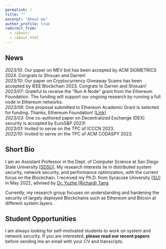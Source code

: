 ```yaml
---
permalink: /
title: ""
excerpt: "About me"
author_profile: true
redirect_from: 
  - /about/
  - /about.html
---
```


News
----
_2023/10_: Our paper on MEV bot has been accepted by ACM SIGMETRICS 2024. Congrats to Shixuan and Darren!  
_2023/10_: Our paper on Cryptocurrency Giveaway Scams has been accepted by IEEE Blockchain 2023. Congrats to Darren and Shixuan!  
_2023/07_: Grateful to receive the "Run A Node" grant from the Ethereum Foundation. The funding will support our ongoing research by running a full node in Ethereum networks.  
_2023/06_: One proposal submitted to Ethereum Academic Grant is selected for funding. Thanks, Ethereum Foundation! [[Link]](https://blog.ethereum.org/2023/06/28/academic-grants-round-23)  
_2023/03_: One co-authored paper on Decentralized Exchange (DEX) security is accepted by EuroS&P 2023!  
_2023/01_: Invited to serve on the TPC of ICCCN 2023.  
_2022/10_: Invited to serve on the TPC of ACM CODASPY 2023.

Short Bio
----
I am an Assistant Professor in the Dept. of Computer Science at San Diego State University [[SDSU]](https://cs.sdsu.edu/). My research interests lie in distributed system security, network security, and performance optimization, with the current focus on the Blockchain. I received my Ph.D. from Syracuse University [[SU]](http://eng-cs.syr.edu/our-departments/electrical-engineering-and-computer-science) in May 2022, advised by [Dr. Yuzhe (Richard) Tang](http://tristartom.github.io/). 

Currently, my research group focuses on understanding and hardening the security of largely deployed Blockchains such as Ethereum and Bitcoin at different system layers.

Student Opportunities
----
 I am always looking for self-motivated students to work on system and network security. If you are interested, **please read our recent papers** before sending me an email with your CV and transcripts.


